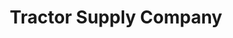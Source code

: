 ---
title: "Tractor Supply Company"
url: /saratoga-springs/tractor-supply-company/
shop: Dorfladen
---